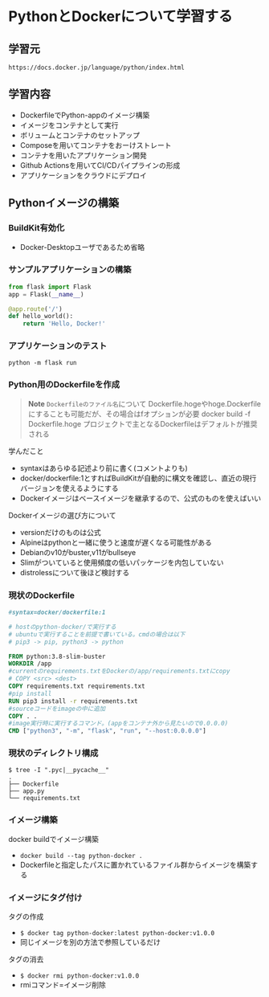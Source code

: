 # PythonとDockerについて学習する

## 学習元
    https://docs.docker.jp/language/python/index.html

## 学習内容
- DockerfileでPython-appのイメージ構築
- イメージをコンテナとして実行
- ボリュームとコンテナのセットアップ
- Composeを用いてコンテナをおーけストレート
- コンテナを用いたアプリケーション開発
- Github Actionsを用いてCI/CDパイプラインの形成
- アプリケーションをクラウドにデプロイ

## Pythonイメージの構築

### BuildKit有効化
- Docker-Desktopユーザであるため省略

### サンプルアプリケーションの構築
```python
from flask import Flask
app = Flask(__name__)

@app.route('/')
def hello_world():
    return 'Hello, Docker!'
```

### アプリケーションのテスト
```control
python -m flask run
```

### Python用のDockerfileを作成

> **Note**
> `Dockerfileのファイル名`について 
> Dockerfile.hogeやhoge.Dockerfileにすることも可能だが、その場合はfオプションが必要
> docker build -f Dockerfile.hoge
> プロジェクトで主となるDockerfileはデフォルトが推奨される

学んだこと
- syntaxはあらゆる記述より前に書く(コメントよりも)
- docker/dockerfile:1とすればBuildKitが自動的に構文を確認し、直近の現行バージョンを使えるようにする
- Dockerイメージはベースイメージを継承するので、公式のものを使えばいい

Dockerイメージの選び方について
- versionだけのものは公式
- Alpineはpythonと一緒に使うと速度が遅くなる可能性がある
- Debianのv10がbuster,v11がbullseye
- Slimがついていると使用頻度の低いパッケージを内包していない
- distrolessについて後ほど検討する

### 現状のDockerfile
```dockerfile
#syntax=docker/dockerfile:1

# hostのpython-docker/で実行する
# ubuntuで実行することを前提で書いている。cmdの場合は以下
# pip3 -> pip, python3 -> python

FROM python:3.8-slim-buster
WORKDIR /app
#currentのrequirements.txtをDockerの/app/requirements.txtにcopy
# COPY <src> <dest>
COPY requirements.txt requirements.txt
#pip install
RUN pip3 install -r requirements.txt
#sourceコードをimageの中に追加
COPY . .
#image実行時に実行するコマンド。(appをコンテナ外から見たいので0.0.0.0)
CMD ["python3", "-m", "flask", "run", "--host:0.0.0.0"]
```

### 現状のディレクトリ構成
```control
$ tree -I ".pyc|__pycache__"
.
├── Dockerfile
├── app.py
└── requirements.txt
```

### イメージ構築

docker buildでイメージ構築
- `docker build --tag python-docker .`
- Dockerfileと指定したパスに置かれているファイル群からイメージを構築する

### イメージにタグ付け

タグの作成
- `$ docker tag python-docker:latest python-docker:v1.0.0`
- 同じイメージを別の方法で参照しているだけ

タグの消去
- `$ docker rmi python-docker:v1.0.0`
- rmiコマンド=イメージ削除



